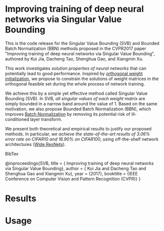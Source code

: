 # Improving training of deep neural networks via Singular Value Bounding

This is the code release for the Singular Value Bounding (SVB) and Bounded Batch Normalization (BBN) methods proposed in the CVPR2017 paper "Improving training of deep neural networks via Singular Value Bounding", authored by Kui Jia, Dacheng Tao, Shenghua Gao, and Xiangmin Xu.

This work investigates *solution properties of neural networks* that can potentially lead to good performance. Inspired by [orthogonal weight initialization](https://arxiv.org/abs/1312.6120), we propose to constrain the solutions of weight matrices in the orthogonal feasible set during the whole process of network training.

We achieve this by a simple yet effective method called Singular Value Bounding (SVB). In SVB, *all singular values of each weight matrix* are simply bounded in a narrow band around the value of 1. Based on the same motivation, we also propose Bounded Batch Normalization (BBN), which improves [Batch Normalization](https://arxiv.org/abs/1502.03167) by removing its potential risk of ill-conditioned layer transform.

We present both theoretical and empirical results to justify our proposed methods. In particular, *we achieve the state-of-the-art results of 3.06% error rate on CIFAR10 and 16.90% on CIFAR100*, using off-the-shelf network architectures ([Wide ResNets](https://arxiv.org/abs/1605.07146)).

BibTex

@inproceedings{SVB,
title = { Improving training of deep neural networks via Singular Value Bounding},
author  = { Kui Jia and Dacheng Tao and Shenghua Gao and Xiangmin Xu},
year  = {2017},
booktitle = {IEEE Conference on Computer Vision and Pattern Recognition (CVPR)}
}

# Results

# Usage
